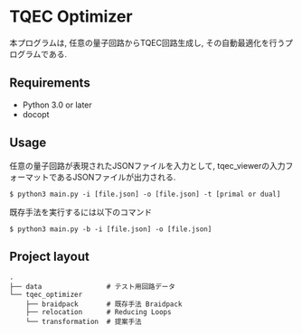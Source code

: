 # TQEC Optimizer
本プログラムは, 任意の量子回路からTQEC回路生成し, その自動最適化を行うプログラムである.

## Requirements
* Python 3.0 or later
* docopt

## Usage
任意の量子回路が表現されたJSONファイルを入力として, 
tqec_viewerの入力フォーマットであるJSONファイルが出力される.
```
$ python3 main.py -i [file.json] -o [file.json] -t [primal or dual]
```
既存手法を実行するには以下のコマンド
```
$ python3 main.py -b -i [file.json] -o [file.json]
```
## Project layout
```
.
├── data                # テスト用回路データ
└── tqec_optimizer      
    ├── braidpack       # 既存手法 Braidpack
    ├── relocation      # Reducing Loops 
    └── transformation  # 提案手法
```